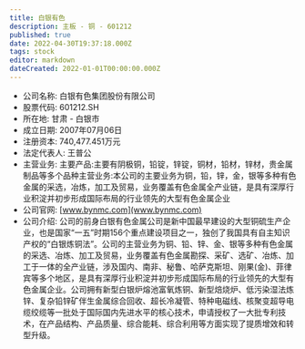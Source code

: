 ```yaml
---
title: 白银有色
description: 主板 - 铜 - 601212
published: true
date: 2022-04-30T19:37:18.000Z
tags: stock
editor: markdown
dateCreated: 2022-01-01T00:00:00.000Z
---
```


- 公司名称: 白银有色集团股份有限公司
- 股票代码: 601212.SH
- 所在地: 甘肃 - 白银市
- 成立日期: 2007年07月06日
- 注册资本: 740,477.451万元
- 法定代表人: 王普公
- 主营业务: 主要产品:主要有阴极铜，铅锭，锌锭，铜材，铅材，锌材，贵金属制品等多个品种主营业务:本公司的主要业务为铜，铅，锌，金，银等多种有色金属的采选，冶炼，加工及贸易，业务覆盖有色金属全产业链，是具有深厚行业积淀并初步形成国际布局的行业领先的大型有色金属企业
- 公司官网: [www.bynmc.com](www.bynmc.com)
- 公司介绍: 公司的前身白银有色金属公司是新中国最早建设的大型铜硫生产企业，也是国家“一五”时期156个重点建设项目之一，独创了我国具有自主知识产权的“白银炼铜法”。公司的主营业务为铜、铅、锌、金、银等多种有色金属的采选、冶炼、加工及贸易，业务覆盖有色金属勘探、采矿、选矿、冶炼、加工于一体的全产业链，涉及国内、南非、秘鲁、哈萨克斯坦、刚果(金)、菲律宾等多个地区，是具有深厚行业积淀并初步形成国际布局的行业领先的大型有色金属企业。公司拥有新型白银炉熔池富氧炼铜、新型焙烧炉、低污染湿法炼锌、复杂铅锌矿伴生金属综合回收、超长冷凝管、特种电磁线、核聚变超导电缆绞缆等一批处于国际国内先进水平的核心技术，申请授权了一大批专利技术，在产品结构、产品质量、综合能耗、综合利用等方面实现了提质增效和转型升级。


